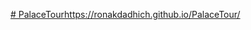 [# PalaceTour](https://ronakdadhich.github.io/PalaceTour/)https://ronakdadhich.github.io/PalaceTour/
